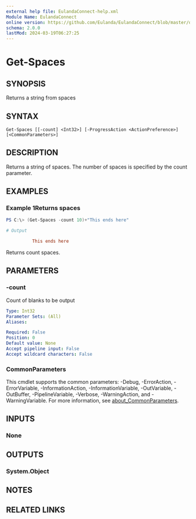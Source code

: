 ```yaml
---
external help file: EulandaConnect-help.xml
Module Name: EulandaConnect
online version: https://github.com/Eulanda/EulandaConnect/blob/master/docs/docs/Get-Spaces.md
schema: 2.0.0
lastMod: 2024-03-19T06:27:25
---
```


# Get-Spaces

## SYNOPSIS
Returns a string from spaces

## SYNTAX

```
Get-Spaces [[-count] <Int32>] [-ProgressAction <ActionPreference>] [<CommonParameters>]
```

## DESCRIPTION
Returns a string of spaces. The number of spaces is specified by the count parameter.

## EXAMPLES

### Example 1Returns spaces
```powershell
PS C:\> (Get-Spaces -count 10)+"This ends here"
```

```ini
# Output

          This ends here
```

Returns count spaces.

## PARAMETERS

### -count
Count of blanks to be output

```yaml
Type: Int32
Parameter Sets: (All)
Aliases:

Required: False
Position: 0
Default value: None
Accept pipeline input: False
Accept wildcard characters: False
```


### CommonParameters
This cmdlet supports the common parameters: -Debug, -ErrorAction, -ErrorVariable, -InformationAction, -InformationVariable, -OutVariable, -OutBuffer, -PipelineVariable, -Verbose, -WarningAction, and -WarningVariable. For more information, see [about_CommonParameters](http://go.microsoft.com/fwlink/?LinkID=113216).

## INPUTS

### None

## OUTPUTS

### System.Object
## NOTES

## RELATED LINKS


